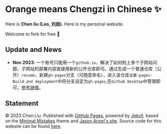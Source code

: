 # Orange means Chengzi in Chinese ✨

Here is **Chen liu (Leo, 刘辰)**. Here is my personal website.

Welcome to fork for free 🥰


## Update and News

- **Nov.2023**: 一个账号只能用一个`github.io`，解决了如何附上多个子网站问题，子网站的部署内容直接用新的公开仓库即可。通过生成一个普通仓库（公开）`resume`，新建`gh-pages`分支（可随意命名），进入该仓库`设置-pages-Build and deployment`中将分支设定为`gh-pages`,在`Github Desktop`中管理即可，[参考链接](https://juejin.cn/post/6895518085504040973)。

## Statement

© 2023 Chen Liu. Published with [GitHub Pages](https://pages.github.com/), powered by [Jekyll](https://jekyllrb.com/), based on the [Minimal Mistakes](https://mademistakes.com/) theme and [Jason Ansel's site](https://github.com/jansel/jansel.github.io). Source code for this website can be found [here](https://github.com/drorangeleo/drorangeleo.github.io).

